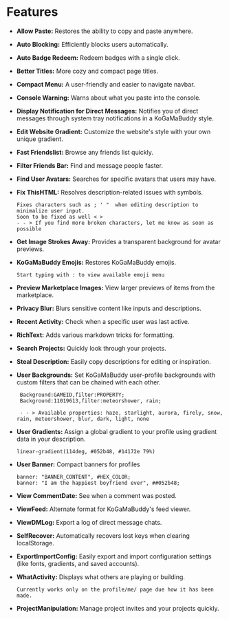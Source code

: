 # Features

- **Allow Paste:** Restores the ability to copy and paste anywhere.
  
- **Auto Blocking:** Efficiently blocks users automatically.

- **Auto Badge Redeem:** Redeem badges with a single click.

- **Better Titles:** More cozy and compact page titles.

- **Compact Menu:** A user-friendly and easier to navigate navbar.

- **Console Warning:** Warns about what you paste into the console.

- **Display Notification for Direct Messages:** Notifies you of direct messages through system tray notifications in a KoGaMaBuddy style.

- **Edit Website Gradient:** Customize the website's style with your own unique gradient.

- **Fast Friendslist:** Browse any friends list quickly.

- **Filter Friends Bar:** Find and message people faster.

- **Find User Avatars:** Searches for specific avatars that users may have.

- **Fix ThisHTML:** Resolves description-related issues with symbols.
  ```
  Fixes characters such as ; ' "  when editing description to minimalize user input.
  Soon to be fixed as well < >
  - - > If you find more broken characters, let me know as soon as possible
  ```


- **Get Image Strokes Away:** Provides a transparent background for avatar previews.

- **KoGaMaBuddy Emojis:** Restores KoGaMaBuddy emojis. <br>
  ```
  Start typing with : to view available emoji menu
  ```

- **Preview Marketplace Images:** View larger previews of items from the marketplace.

- **Privacy Blur:** Blurs sensitive content like inputs and descriptions.

- **Recent Activity:** Check when a specific user was last active.

- **RichText:** Adds various markdown tricks for formatting.

- **Search Projects:** Quickly look through your projects.

- **Steal Description:** Easily copy descriptions for editing or inspiration.

- **User Backgrounds:** Set KoGaMaBuddy user-profile backgrounds with custom filters that can be chained with each other.
  ```
   Background:GAMEID,filter:PROPERTY; 
   Background:11019613,filter:meteorshower, rain;

   - - > Available properties: haze, starlight, aurora, firely, snow, rain, meteorshower, blur, dark, light, none
  ```

- **User Gradients:** Assign a global gradient to your profile using gradient data in your description.
  ```
  linear-gradient(114deg, #052b48, #14172e 79%) 
  ```

- **User Banner:** Compact banners for profiles <br>
  ```
  banner: "BANNER_CONTENT", #HEX_COLOR;
  banner: "I am the happiest boyfriend ever", ##052b48;
  ```

- **View CommentDate:** See when a comment was posted.

- **ViewFeed:** Alternate format for KoGaMaBuddy's feed viewer.

- **ViewDMLog:** Export a log of direct message chats.

- **SelfRecover:** Automatically recovers lost keys when clearing localStorage.

- **ExportImportConfig:** Easily export and import configuration settings (like fonts, gradients, and saved accounts).

- **WhatActivity:** Displays what others are playing or building.
  ```
  Currently works only on the profile/me/ page due how it has been made.
  ```

- **ProjectManipulation:** Manage project invites and your projects quickly.
